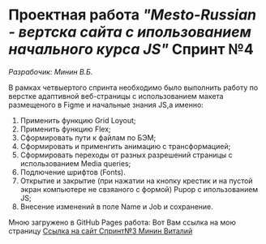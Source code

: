 # Проектная работа _"Mesto-Russian - вертска сайта с ипользованием начального курса JS"_ Спринт №4  
*Разрабочик: Минин В.Б.*

В рамках четвыертого спринта необходимо было выполнить работу по   
верстке адаптивной веб-страницы с использованием макета размещеного в Figme и начальные знания JS,а именно:  

1. Применить функцию Grid Loyout;  
2. Применить функцию Flex;  
3. Сформировать пути к файлам по БЭМ;  
4. Сформировать и применгить анимацию с трансформацией;
5. Сформировать переходы от разных разрешений страницы с использованием Media queries;
6. Подлючение шрифтов (Fonts).
7. Открытие и закрытие (при нажатии на кнопку крестик и на пустой экран компьютере не свзяаного с формой) Pupop с ипользованием JS;
8. Внесение изменений в поле Name и Job и сохранение.

Мною загружено в GitHub Pages работа: Вот Вам ссылка на мою страницу [Ссылка на сайт Спринт№3 Минин Виталий](https://mininvitaliy.github.io/russian-travel/)
